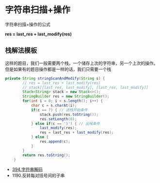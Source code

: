 # 字符串扫描+操作

字符串扫描+操作的公式

**res = last_res + last_modify(res)**

## 栈解法模板

这样的题目，我们一般需要两个栈，一个储存上次的字符串，另一个上次的操作。但是如果有的题目操作都是一样的话，我们只需要一个栈


```java
private String stringScanAndModify(String s) {
        // res = last_res + last_modify(res)
        // stack[[last_res, last_modify], [last_res, last_modify]]
        Stack<String> stack = new Stack<>();
        StringBuilder res = new StringBuilder();
        for(int i = 0; i < s.length(); i++) {
            char c = s.charAt(i);
            if(c == ?) { // 进栈开始条件
                stack.push(res.toString());
                res.setLength(0);
            } else if(c == ')') { // 出栈条件
                last_modify(res);
                res = last_res + last_modify(res);
            } else {
                res.append(c);
            }
        }
        return res.toString();
    }
```

* [394.字符串解码](./394.decode-string/394.md)
* 1190.反转每对括号间的子串